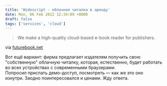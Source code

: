 ```yaml
---
title: 'Widescript - облачная читалка в аренду'
date: Mon, 06 Feb 2012 12:34:09 +0000
draft: false
tags: ['services', 'cloud']
---
```


> We make a high-quality cloud-based e-book reader for publishers.

via [futurebook.net](http://futurebook.net/content/startup-profile-widescript)

Вот ещё вариант: фирма предлагает издателям получить свою "собственную" облачную читалку, которая, естественно, будет работать во всех устройствах с современными браузерами.  
Попросил прислать демо-доступ, посмотреть — как же это оно изнутри. Заодно поинтересовался и ценами. Жду ответа.